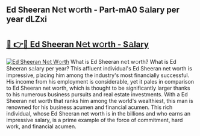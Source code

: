 ## Ed Sheeran N𝚎t w𝚘rth - Part-mA0 S𝚊lary per year dLZxi

# <h2><a href="http://gc0dx2f.nevu.top/?p=Ed+Sheeran">🔗 👉🔴 Ed Sheeran N𝚎t w𝚘rth - S𝚊lary</a></h2>

[![Ed Sheeran N𝚎t W𝚘rth](https://i.imgur.com/Oavwk0R.jpeg)](http://gc0dx2f.nevu.top/?p=Ed+Sheeran)
What is Ed Sheeran n𝚎t w𝚘rth? What is Ed Sheeran s𝚊lary per year?
This affluent individual's Ed Sheeran net worth is impressive, placing him among the industry's most financially successful. His income from his employment is considerable, yet it pales in comparison to Ed Sheeran net worth, which is thought to be significantly larger thanks to his numerous business pursuits and real estate investments. With a Ed Sheeran net worth that ranks him among the world's wealthiest, this man is renowned for his business acumen and financial acumen. This rich individual, whose Ed Sheeran net worth is in the billions and who earns an impressive salary, is a prime example of the force of commitment, hard work, and financial acumen.
